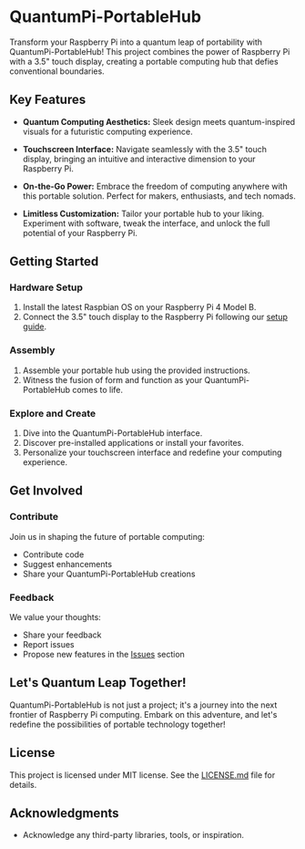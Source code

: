 # QuantumPi-PortableHub

Transform your Raspberry Pi into a quantum leap of portability with QuantumPi-PortableHub! This project combines the power of Raspberry Pi with a 3.5" touch display, creating a portable computing hub that defies conventional boundaries.

## Key Features

- **Quantum Computing Aesthetics:** Sleek design meets quantum-inspired visuals for a futuristic computing experience.

- **Touchscreen Interface:** Navigate seamlessly with the 3.5" touch display, bringing an intuitive and interactive dimension to your Raspberry Pi.

- **On-the-Go Power:** Embrace the freedom of computing anywhere with this portable solution. Perfect for makers, enthusiasts, and tech nomads.

- **Limitless Customization:** Tailor your portable hub to your liking. Experiment with software, tweak the interface, and unlock the full potential of your Raspberry Pi.

## Getting Started

### Hardware Setup

1. Install the latest Raspbian OS on your Raspberry Pi 4 Model B.
2. Connect the 3.5" touch display to the Raspberry Pi following our [setup guide](https://github.com/niladrigithub/quantumpi-portablehub/issues/2).

### Assembly

1. Assemble your portable hub using the provided instructions.
2. Witness the fusion of form and function as your QuantumPi-PortableHub comes to life.

### Explore and Create

1. Dive into the QuantumPi-PortableHub interface.
2. Discover pre-installed applications or install your favorites.
3. Personalize your touchscreen interface and redefine your computing experience.

## Get Involved

### Contribute

Join us in shaping the future of portable computing:

- Contribute code
- Suggest enhancements
- Share your QuantumPi-PortableHub creations

### Feedback

We value your thoughts:

- Share your feedback
- Report issues
- Propose new features in the [Issues](https://github.com/niladrigithub/quantumpi-portablehub/issues/1) section

## Let's Quantum Leap Together!

QuantumPi-PortableHub is not just a project; it's a journey into the next frontier of Raspberry Pi computing. Embark on this adventure, and let's redefine the possibilities of portable technology together!

## License

This project is licensed under MIT license. See the [LICENSE.md](link-to-license-file) file for details.

## Acknowledgments

- Acknowledge any third-party libraries, tools, or inspiration.
